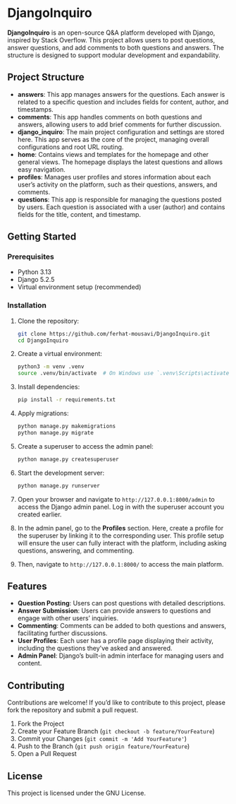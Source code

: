 # DjangoInquiro

**DjangoInquiro** is an open-source Q&A platform developed with Django, inspired by Stack Overflow. This project allows users to post questions, answer questions, and add comments to both questions and answers. The structure is designed to support modular development and expandability.

## Project Structure

- **answers**: This app manages answers for the questions. Each answer is related to a specific question and includes fields for content, author, and timestamps.
- **comments**: This app handles comments on both questions and answers, allowing users to add brief comments for further discussion.
- **django_inquiro**: The main project configuration and settings are stored here. This app serves as the core of the project, managing overall configurations and root URL routing.
- **home**: Contains views and templates for the homepage and other general views. The homepage displays the latest questions and allows easy navigation.
- **profiles**: Manages user profiles and stores information about each user’s activity on the platform, such as their questions, answers, and comments.
- **questions**: This app is responsible for managing the questions posted by users. Each question is associated with a user (author) and contains fields for the title, content, and timestamp.

## Getting Started

### Prerequisites
- Python 3.13
- Django 5.2.5
- Virtual environment setup (recommended)

### Installation

1. Clone the repository:
   ```bash
   git clone https://github.com/ferhat-mousavi/DjangoInquiro.git
   cd DjangoInquiro
   ```

2. Create a virtual environment:
   ```bash
   python3 -m venv .venv
   source .venv/bin/activate  # On Windows use `.venv\Scripts\activate`
   ```

3. Install dependencies:
   ```bash
   pip install -r requirements.txt
   ```

4. Apply migrations:
   ```bash
   python manage.py makemigrations
   python manage.py migrate
   ```

5. Create a superuser to access the admin panel:
   ```bash
   python manage.py createsuperuser
   ```

6. Start the development server:
   ```bash
   python manage.py runserver
   ```

7. Open your browser and navigate to `http://127.0.0.1:8000/admin` to access the Django admin panel. Log in with the superuser account you created earlier.

8. In the admin panel, go to the **Profiles** section. Here, create a profile for the superuser by linking it to the corresponding user. This profile setup will ensure the user can fully interact with the platform, including asking questions, answering, and commenting.

9. Then, navigate to `http://127.0.0.1:8000/` to access the main platform.

## Features

- **Question Posting**: Users can post questions with detailed descriptions.
- **Answer Submission**: Users can provide answers to questions and engage with other users’ inquiries.
- **Commenting**: Comments can be added to both questions and answers, facilitating further discussions.
- **User Profiles**: Each user has a profile page displaying their activity, including the questions they've asked and answered.
- **Admin Panel**: Django’s built-in admin interface for managing users and content.

## Contributing

Contributions are welcome! If you’d like to contribute to this project, please fork the repository and submit a pull request.

1. Fork the Project
2. Create your Feature Branch (`git checkout -b feature/YourFeature`)
3. Commit your Changes (`git commit -m 'Add YourFeature'`)
4. Push to the Branch (`git push origin feature/YourFeature`)
5. Open a Pull Request

## License

This project is licensed under the GNU License.
